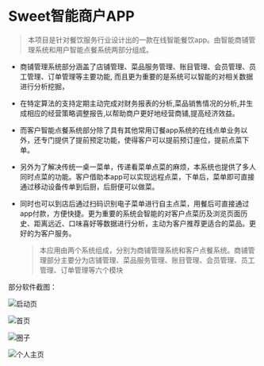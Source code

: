 # Sweet智能商户APP

> 本项目是针对餐饮服务行业设计出的一款在线智能餐饮app。由智能商铺管理系统和用户智能点餐系统两部分组成。



- 商铺管理系统部分涵盖了店铺管理、菜品服务管理、账目管理、会员管理、员工管理、订单管理等主要功能, 而且更为重要的是系统可以智能的对相关数据进行分析挖掘，

- 在特定算法的支持定期主动完成对财务报表的分析,菜品销售情况的分析,并生成相应的经营策略调整报告,以帮助商户更好地经营商铺,提高经济效益。

- 而客户智能点餐系统部分除了具有其他常用订餐app系统的在线点单业务以外，还专门提供了提前预定功能，使得客户可以提前预订座位，提前点菜下单。

- 另外为了解决传统一桌一菜单，传递看菜单点菜的麻烦，本系统也提供了多人同时点菜的功能。客户借助本app可以实现远程点菜，下单后，菜单即可直接通过移动设备传单到后厨，后厨便可以做菜。

- 同时也可以到店后通过扫码识别电子菜单进行自主点菜，用餐后可直接通过app付款，方便快捷。更为重要的系统会智能的对客户点菜历及浏览页面历史、距离远近、口味喜好等数据进行分析，主动为客户推荐更适合的菜品。更好的为客户服务。 

  

  

  > 本应用由两个系统组成，分别为商铺管理系统和客户点餐系统。商铺管理部分主要分为店铺管理、菜品服务管理、账目管理、会员管理、员工管理、订单管理等六个模块

部分软件截图：

![启动页](https://i.loli.net/2018/07/16/5b4c9c85c395b.png)

![首页](https://i.loli.net/2018/07/16/5b4c9ce58c7e7.png)

![圈子](https://i.loli.net/2018/07/16/5b4c9cf9b91f3.png)

![个人主页](https://i.loli.net/2018/07/16/5b4c9d18cdfd8.png)


